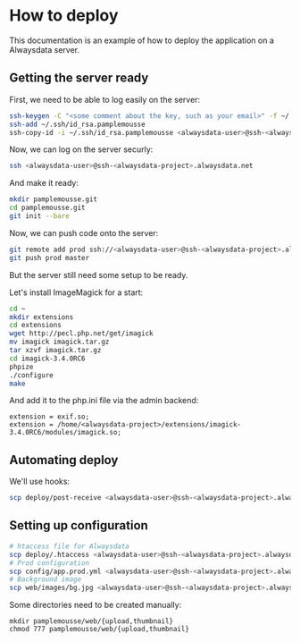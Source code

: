 # How to deploy

This documentation is an example of how to deploy the application on a Alwaysdata server.

## Getting the server ready

First, we need to be able to log easily on the server:

```bash
ssh-keygen -C "<some comment about the key, such as your email>" -f ~/.ssh/id_rsa.pamplemousse
ssh-add ~/.ssh/id_rsa.pamplemousse
ssh-copy-id -i ~/.ssh/id_rsa.pamplemousse <alwaysdata-user>@ssh-<alwaysdata-project>.alwaysdata.net
```

Now, we can log on the server securly:

```bash
ssh <alwaysdata-user>@ssh-<alwaysdata-project>.alwaysdata.net
```

And make it ready:

```bash
mkdir pamplemousse.git
cd pamplemousse.git
git init --bare
```

Now, we can push code onto the server:

```bash
git remote add prod ssh://<alwaysdata-user>@ssh-<alwaysdata-project>.alwaysdata.net:/home/<alwaysdata-user>/pamplemousse.git
git push prod master
```

But the server still need some setup to be ready.

Let's install ImageMagick for a start:

```bash
cd ~
mkdir extensions
cd extensions
wget http://pecl.php.net/get/imagick
mv imagick imagick.tar.gz
tar xzvf imagick.tar.gz
cd imagick-3.4.0RC6
phpize
./configure
make
```

And add it to the php.ini file via the admin backend:

```
extension = exif.so;
extension = /home/<alwaysdata-project>/extensions/imagick-3.4.0RC6/modules/imagick.so;
```

## Automating deploy

We'll use hooks:

```bash
scp deploy/post-receive <alwaysdata-user>@ssh-<alwaysdata-project>.alwaysdata.net:/home/<alwaysdata-project>/pamplemousse.git/hooks/
```

## Setting up configuration

```bash
# htaccess file for Alwaysdata
scp deploy/.htaccess <alwaysdata-user>@ssh-<alwaysdata-project>.alwaysdata.net:/home/<alwaysdata-project>/pamplemousse/web/.htaccess
# Prod configuration
scp config/app.prod.yml <alwaysdata-user>@ssh-<alwaysdata-project>.alwaysdata.net:/home/<alwaysdata-project>/pamplemousse/config/app.yml
# Background image
scp web/images/bg.jpg <alwaysdata-user>@ssh-<alwaysdata-project>.alwaysdata.net:/home/<alwaysdata-project>/pamplemousse/web/images/bg.jpg
```

Some directories need to be created manually:
```
mkdir pamplemousse/web/{upload,thumbnail}
chmod 777 pamplemousse/web/{upload,thumbnail}
```
